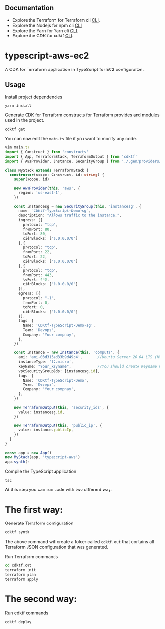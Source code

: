 ## Documentation

* Explore the Terraform for Terraform cli [CLI](https://www.terraform.io/downloads.html).
* Explore the Nodejs for npm cli [CLI](https://nodejs.org/en/).
* Explore the Yarn for Yarn cli [CLI](hhttps://classic.yarnpkg.com/en/docs/install#debian-stable).
* Explore the CDK for cdktf [CLI](https://github.com/hashicorp/terraform-cdk/blob/main/docs/cli-commands.md).


# typescript-aws-ec2

A CDK for Terraform application in TypeScript for EC2 configuraiton.

## Usage

Install project dependencies

```shell
yarn install
```

Generate CDK for Terraform constructs for Terraform provides and modules used in the project.

```bash
cdktf get
```

You can now edit the `main.ts` file if you want to modify any code.

```typescript
vim main.ts
import { Construct } from 'constructs'
import { App, TerraformStack, TerraformOutput } from 'cdktf'
import { AwsProvider, Instance, SecurityGroup } from './.gen/providers/aws'

class MyStack extends TerraformStack {
  constructor(scope: Construct, id: string) {
    super(scope, id)

    new AwsProvider(this, 'aws', {
      region: 'us-east-1',
    })

    const instancesg = new SecurityGroup(this, 'instancesg', {
      name: "CDKtf-TypeScript-Demo-sg",
      description: "Allows traffic to the instance.", 
      ingress: [{
        protocol: "tcp",
        fromPort: 80,
        toPort: 80,
        cidrBlocks: ["0.0.0.0/0"]
      },{
        protocol: "tcp",
        fromPort: 22,
        toPort: 22,
        cidrBlocks: ["0.0.0.0/0"]
      },{
        protocol: "tcp",
        fromPort: 443,
        toPort: 443,
        cidrBlocks: ["0.0.0.0/0"]
      }],
      egress: [{
        protocol: "-1",
        fromPort: 0,
        toPort: 0,
        cidrBlocks: ["0.0.0.0/0"]
      }],
      tags: {
        Name: 'CDKtf-TypeScript-Demo-sg',
        Team: 'Devops',
        Company: 'Your compnay',
      },
    })

    const instance = new Instance(this, 'compute', {
      ami: 'ami-03d315ad33b9d49c4',       //Ubuntu Server 20.04 LTS (HVM)
      instanceType: 't2.micro', 
      keyName: "Your_keyname",            //You should create Keyname manually before running code
      vpcSecurityGroupIds: [instancesg.id],
      tags: {
        Name: 'CDKtf-TypeScript-Demo',
        Team: 'Devops',
        Company: 'Your compnay',
      },
    })

    new TerraformOutput(this, 'security_ids', {
      value: instancesg.id,
    })

    new TerraformOutput(this, 'public_ip', {
      value: instance.publicIp,
    })
  }
}

const app = new App()
new MyStack(app, 'typescript-aws')
app.synth()
```

Compile the TypeScript application

```bash
tsc
```
At this step you can run code with two different way:

# The first way:

Generate Terraform configuration

```bash
cdktf synth
```

The above command will create a folder called `cdktf.out` that contains all Terraform JSON configuration that was generated.

Run Terraform commands

```bash
cd cdktf.out
terraform init
terraform plan
terraform apply
```

# The second way:

Run cdktf commands

```bash
cdktf deploy
```
